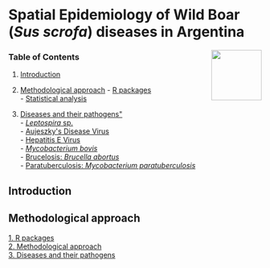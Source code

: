 # Spatial Epidemiology of Wild Boar (*Sus scrofa*) diseases in Argentina

<img src="https://user-images.githubusercontent.com/20196847/82152923-d78ba600-983a-11ea-9bfc-2a9115a029f5.jpg" height="100" width="100" img align="right">

### Table of Contents

1.   [Introduction](#introduction)

2.   [Methodological approach](#methodological-approach)
    -   [R packages](#r-packages)             
    -   [Statistical analysis](#statistical-analysis)    

3.   [Diseases and their pathogens"](#diseases-and-their-pathogens)  
    - [*Leptospira* sp.](#leptospira-sp.)  
    - [Aujeszky's Disease Virus](#aujeszky's-disease-virus)  
    - [Hepatitis E Virus](#hepatitis-e-virus)  
    - [*Mycobacterium bovis*](#mycobacterium-bovis)  
    - [Brucelosis: *Brucella abortus*](#brucelosis)  
    - [Paratuberculosis: *Mycobacterium paratuberculosis*](#paratuebrculosis)


Introduction
------------



    


Methodological approach
----------

[1. R packages](./R_packages/rpackages.Rmd)  
[2. Methodological approach](./Methods/Methods.Rmd)  
[3. Diseases and their pathogens](./Variables/README.md)  

